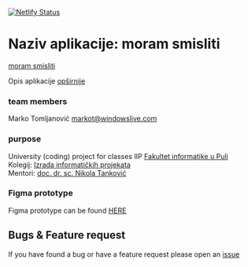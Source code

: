 [![Netlify Status](https://api.netlify.com/api/v1/badges/2e6190ff-14b3-4a7a-bac3-45fedbdaf94e/deploy-status)](https://app.netlify.com/sites/izrada-informatickih-projekata/deploys)

# Naziv aplikacije: moram smisliti

[moram smisliti](https://izrada-informatickih-projekata.netlify.app)  

Opis aplikacije 
[opširnije](https://www.chargebee.com/)

### team members

Marko Tomljanović <markot@windowslive.com>  

### purpose

University (coding) project for classes IIP
[Fakultet informatike u Puli ](https://fipu.unipu.hr/)  
Kolegij: [Izrada informatičkih projekata](http://ntankovic.unipu.hr/)  
Mentori: [doc. dr. sc. Nikola Tanković](https://ntankovic.unipu.hr/)

### Figma prototype

Figma prototype can be found [HERE]()

## Bugs & Feature request

If you have found a bug or have a feature request please open an [issue](https://github.com/Marko-Tomljanovic/iip/issues)
